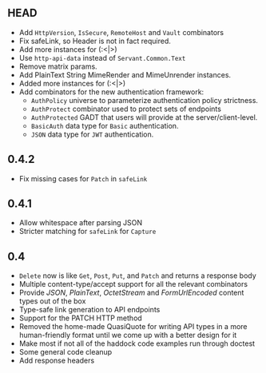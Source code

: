 HEAD
----

* Add `HttpVersion`, `IsSecure`, `RemoteHost` and `Vault` combinators
* Fix safeLink, so Header is not in fact required.
* Add more instances for (:<|>)
* Use `http-api-data` instead of `Servant.Common.Text`
* Remove matrix params.
* Add PlainText String MimeRender and MimeUnrender instances.
* Added more instances for (:<|>)
* Add combinators for the new authentication framework:
  * `AuthPolicy` universe to parameterize authentication policy strictness.
  * `AuthProtect` combinator used to protect sets of endpoints
  * `AuthProtected` GADT that users will provide at the server/client-level.
  * `BasicAuth` data type for `Basic` authentication.
  * `JSON` data type for `JWT` authentication.

0.4.2
-----
* Fix missing cases for `Patch` in `safeLink`

0.4.1
-----
* Allow whitespace after parsing JSON
* Stricter matching for `safeLink` for `Capture`

0.4
---
* `Delete` now is like `Get`, `Post`, `Put`, and `Patch` and returns a response body
* Multiple content-type/accept support for all the relevant combinators
* Provide *JSON*, *PlainText*, *OctetStream* and *FormUrlEncoded* content types out of the box
* Type-safe link generation to API endpoints
* Support for the PATCH HTTP method
* Removed the home-made QuasiQuote for writing API types in a more human-friendly format until we come up with a better design for it
* Make most if not all of the haddock code examples run through doctest
* Some general code cleanup
* Add response headers
